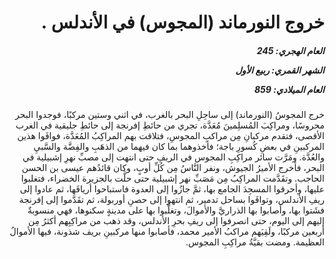 <h1 dir="rtl">خروج النورماند (المجوس) في الأندلس .</h1>

<h5 dir="rtl">العام الهجري:  245

الشهر القمري: ربيع الأول

العام الميلادي: 859</h5>

<p dir="rtl">خرج المجوسُ (النورماند) إلى ساحِلِ البحر بالغرب، في اثني وستين مركبًا، فوجدوا البحر محروسًا، ومراكِبَ المُسلِمينَ مُعَدَّة، تجري من حائطِ إفرنجة إلى حائطِ جليقية في الغرب الأقصى، فتقدم مركبانِ مِن مراكبِ المجوسِ، فتلاقت بهم المراكِبُ المُعَدَّة، فوافَوا هذين المركبينِ في بعضِ كُسورِ باجة؛ فأخذوهما بما كان فيهما من الذهَبِ والفِضَّة والسَّبيِ والعُدَّة. ومَرَّت سائر مراكِبِ المجوس في الريفِ حتى انتهت إلى مصبِّ نهرِ إشبيلية في البحر، فأخرج الأميرُ الجيوش، ونفر النَّاسُ مِن كُلِّ أوبٍ، وكان قائدُهم عيسى بن الحسن الحاجب. وتقَدَّمت المراكِبُ مِن مَصَبِّ نهر إشبيلية حتى حلَّت بالجزيرة الخضراء، فتغلبوا عليها، وأحرقوا المسجِدَ الجامع بها، ثمَّ جازُوا إلى العدوة فاستباحوا أريافَها، ثم عادوا إلى ريفِ الأندلس، وتوافَوا بساحل تدمير، ثم انتهوا إلى حصنِ أوربولة، ثم تقَدَّموا إلى إفرنجة فشَتوا بها، وأصابوا بها الذراريَّ والأموالَ، وتغلَّبوا بها على مدينةٍ سكنوها، فهي منسوبةٌ إليهم إلى اليوم، حتى انصرفوا إلى ريفِ بحرِ الأندلس، وقد ذهب من مراكِبِهم أكثرُ مِن أربعين مركبًا، ولَقِيَهم مراكبُ الأمير محمد، فأصابوا منها مركبينِ بريف شذونة، فيها الأموالُ العظيمة. ومضت بقيَّةُ مراكِبِ المجوس.</p></br>
